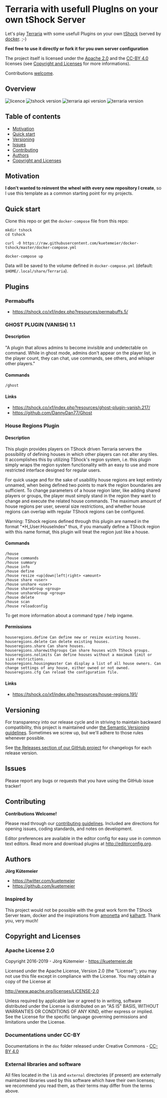 # Terraria with usefull PlugIns on your own tShock Server

Let's play [Terraria](http://terraria.org/) with some usefull Plugins on your own [tShock](https://tshock.co) (served by [docker](https://www.docker.com/). ;-)

**Feel free to use it directly or fork it for you own server configuration**

The project itself is licensed under the [Apache 2.0][] and the [CC-BY 4.0][] licenses (see [Copyright and Licenses](#copyright-and-licenses) for more informations).

Contributions [welcome](#contributing).

## Overview

![licence](https://img.shields.io/badge/licence-Apache%202.0-blue.svg)
![tshock version](https://img.shields.io/badge/tshock-v4.3.26-green.svg)
![terraria api version](https://img.shields.io/badge/TerrariaAPI-2.1-lightgrey.svg)
![terraria version](https://img.shields.io/badge/terraria-1.3.5.3-brightgreen.svg)

## Table of contents

* [Motivation](#motivation)
* [Quick start](#quick-start)
* [Versioning](#versioning)
* [Issues](#issues)
* [Contributing](#contributing)
* [Authors](#authors)
* [Copyright and Licenses](#copyright-and-licenses)

## Motivation

**I don't wanted to reinvent the wheel with every new repository I create**,
so I use this template as a common starting point for my projects.

## Quick start

Clone this repo or get the `docker-compose` file from this repo:

````
mkdir tshock
cd tshock

curl -O https://raw.githubusercontent.com/kuetemeier/docker-tshock/master/docker-compose.yml

docker-compose up
````

Data will be saved to the volume defined in `docker-compose.yml` (default: `$HOME/.local/share/Terraria`).

## Plugins

### Permabuffs

- https://tshock.co/xf/index.php?resources/permabuffs.5/

### GHOST PLUGIN (VANISH) 1.1

#### Description

"A plugin that allows admins to become invisible and undetectable on command. While in ghost mode, admins don't appear on the player list, in the player count, they can chat, use commands, see others, and whisper other players."

#### Commands

````
/ghost
````

#### Links

- https://tshock.co/xf/index.php?resources/ghost-plugin-vanish.217/
- https://github.com/DannyDan77/Ghost

### House Regions Plugin

#### Description

This plugin provides players on TShock driven Terraria servers the possibility of defining houses in which other players can not alter any tiles. It accomplishes this by utilizing TShock's region system, i.e. this plugin simply wraps the region system functionality with an easy to use and more restricted interface designed for regular users.

For quick usage and for the sake of usabilitiy house regions are kept entirely unnamed, when being defined two points to mark the region boundaries are sufficient. To change parameters of a house region later, like adding shared players or groups, the player must simply stand in the region they want to change and execute the related house commands. The maximum amount of house regions per user, several size restrictions, and whether house regions can overlap with regular TShock regions can be configured.

Warning: TShock regions defined through this plugin are named in the format "*H_User:HouseIndex" thus, if you manually define a TShock region with this name format, this plugin will treat the region just like a house.

#### Commands

````
/house
/house commands
/house summary
/house info
/house define
/house resize <up|down|left|right> <amount>
/house share <user>
/house unshare <user>
/house shareGroup <group>
/house unshareGroup <group>
/house delete
/house scan
/house reloadconfig
````
To get more information about a command type /<command> help ingame.

#### Permissions

````
houseregions.define Can define new or resize existing houses.
houseregions.delete Can delete existing houses.
houseregions.share Can share houses.
houseregions.sharewithgroups Can share houses with TShock groups.
houseregions.nolimits Can define houses without a maximum limit or size restrictions.
houseregions.housingmaster Can display a list of all house owners. Can change settings of any house, either owned or not owned.
houseregions.cfg Can reload the configuration file.
````

#### Links


- https://tshock.co/xf/index.php?resources/house-regions.191/


## Versioning

For transparency into our release cycle and in striving to maintain backward compatibility, this project is maintained under [the Semantic Versioning guidelines](http://semver.org/). Sometimes we screw up, but we'll adhere to those rules whenever possible.

See [the Releases section of our GitHub project](https://github.com/kuetemeier/project-template/releases) for changelogs for each release version.

## Issues

Please report any bugs or requests that you have using the GitHub issue tracker!

## Contributing

**Contributions Welcome!**

Please read through our [contributing guidelines](./CONTRIBUTING.md). Included are directions for opening issues, coding standards, and notes on development.

Editor preferences are available in the editor config for easy use in common text editors. Read more and download plugins at http://editorconfig.org.

## Authors

**Jörg Kütemeier**

* <https://twitter.com/kuetemeier>
* <https://github.com/kuetemeier>

### Inspired by

This project would not be possible with the great work form the TShock Server team, docker and the inspirations from 
[amonetta](https://github.com/amonetta/tshock/) and [kalhartt](https://github.com/kalhartt/docker-tshock). Thank you, very much!

## Copyright and Licenses

### Apache License 2.0

Copyright 2016-2019 - Jörg Kütemeier - https://kuetemeier.de

Licensed under the Apache License, Version 2.0 (the "License");
you may not use this file except in compliance with the License.
You may obtain a copy of the License at

   <http://www.apache.org/licenses/LICENSE-2.0>

Unless required by applicable law or agreed to in writing, software
distributed under the License is distributed on an "AS IS" BASIS,
WITHOUT WARRANTIES OR CONDITIONS OF ANY KIND, either express or implied.
See the License for the specific language governing permissions and
limitations under the License.

### Documentations under CC-BY

Documentations in the `doc` folder released under Creative Commons - [CC-BY 4.0][]

### External libraries and software

All files located in the `lib` and `external` directories (if present)
are externally maintained libraries used by this software which have their own
licenses; we recommend you read them, as their terms may differ from the
terms above.

[Jörg Kütemeier]: https://kuetemeier.de/	"Jörg Kütemeier"
[CC-BY 4.0]: http://creativecommons.org/licenses/by/4.0/	"Creative Commons Attribution 4.0 International (CC BY 4.0)"
[Apache 2.0]: http://www.apache.org/licenses/LICENSE-2.0
